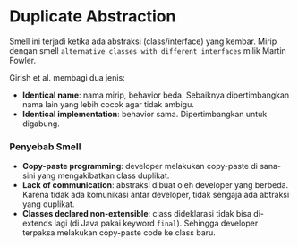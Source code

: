 # Duplicate Abstraction

Smell ini terjadi ketika ada abstraksi (class/interface) yang kembar. Mirip dengan smell `alternative classes with different interfaces` milik Martin Fowler.

Girish et al. membagi dua jenis:

- **Identical name**: nama mirip, behavior beda. Sebaiknya dipertimbangkan nama lain yang lebih cocok agar tidak ambigu.
- **Identical implementation**: behavior sama. Dipertimbangkan untuk digabung.

### Penyebab Smell

- **Copy-paste programming**: developer melakukan copy-paste di sana-sini yang mengakibatkan class duplikat.
- **Lack of communication**: abstraksi dibuat oleh developer yang berbeda. Karena tidak ada komunikasi antar developer, tidak sengaja ada abtraksi yang duplikat.
- **Classes declared non-extensible**: class dideklarasi tidak bisa di-extends lagi (di Java pakai keyword `final`). Sehingga developer terpaksa melakukan copy-paste code ke class baru.
